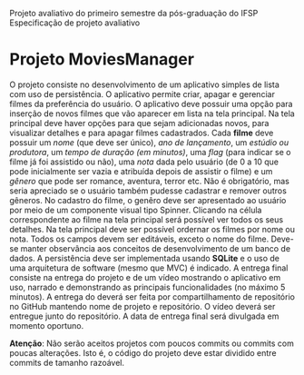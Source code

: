 Projeto avaliativo do primeiro semestre da pós-graduação do IFSP
Especificação de projeto avaliativo
# Projeto MoviesManager
O projeto consiste no desenvolvimento de um aplicativo simples de lista com uso de persistência. O aplicativo permite criar, apagar e gerenciar filmes da preferência do usuário. O aplicativo deve possuir uma opção para inserção de novos filmes que vão aparecer em lista na tela principal. Na tela principal deve haver opções para que sejam adicionadas novos, para visualizar detalhes e para apagar filmes cadastrados. Cada **filme** deve possuir um *nome* (que deve ser único), *ano de lançamento*, um *estúdio ou produtora*, um *tempo de duração (em minutos)*, uma *flag* (para indicar se o filme já foi assistido ou não), uma *nota* dada pelo usuário (de 0 a 10 que pode inicialmente ser vazia e atribuída depois de assistir o filme) e um *gênero* que pode ser romance, aventura, terror etc. Não é obrigatório, mas seria apreciado se o usuário também pudesse cadastrar e remover outros gêneros. No cadastro do filme, o genêro deve ser apresentado ao usuário por meio de um componente visual tipo Spinner. Clicando na célula correspondente ao filme na tela principal será possível ver todos os seus detalhes. Na tela principal deve ser possível ordernar os filmes por nome ou nota. Todos os campos devem ser editáveis, exceto o nome do filme. Deve-se manter observância aos conceitos de desenvolvimento de um banco de dados. A persistência deve ser implementada usando **SQLite** e o uso de uma arquitetura de software (mesmo que MVC) é indicado. A entrega final consiste na entrega do projeto e de um vídeo mostrando o aplicativo em uso, narrado e demonstrando as principais funcionalidades (no máximo 5 minutos). A entrega do deverá ser feita por compartilhamento de repositório no GitHub mantendo nome de projeto e repositório. O vídeo deverá ser entregue junto do repositório. A data de entrega final será divulgada em momento oportuno.

**Atenção**: Não serão aceitos projetos com poucos commits ou commits com poucas alterações. Isto é, o código do projeto deve estar dividido entre commits de tamanho razoável.
